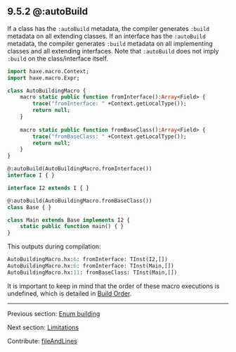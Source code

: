 ## 9.5.2 @:autoBuild

If a class has the `:autoBuild` metadata, the compiler generates `:build` metadata on all extending classes. If an interface has the `:autoBuild` metadata, the compiler generates `:build` metadata on all implementing classes and all extending interfaces. Note that `:autoBuild` does not imply `:build` on the class/interface itself.

```haxe
import haxe.macro.Context;
import haxe.macro.Expr;

class AutoBuildingMacro {
	macro static public function fromInterface():Array<Field> {
		trace("fromInterface: " +Context.getLocalType());
		return null;
	}
	
	macro static public function fromBaseClass():Array<Field> {
		trace("fromBaseClass: " +Context.getLocalType());
		return null;
	}
}
```
```haxe
@:autoBuild(AutoBuildingMacro.fromInterface())
interface I { }

interface I2 extends I { }

@:autoBuild(AutoBuildingMacro.fromBaseClass())
class Base { }

class Main extends Base implements I2 {
	static public function main() {	}
}
```

This outputs during compilation:

```haxe
AutoBuildingMacro.hx:6: fromInterface: TInst(I2,[])
AutoBuildingMacro.hx:6: fromInterface: TInst(Main,[])
AutoBuildingMacro.hx:11: fromBaseClass: TInst(Main,[])
```

It is important to keep in mind that the order of these macro executions is undefined, which is detailed in [Build Order](macro-limitations-build-order.md).

---

Previous section: [Enum building](macro-enum-building.md)

Next section: [Limitations](macro-limitations.md)

Contribute: [fileAndLines](https://github.com/HaxeFoundation/HaxeManual/blob/master/09-macros.tex#L220-220)